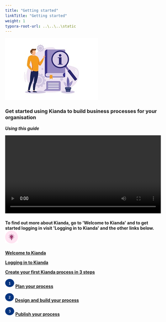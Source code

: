 ```yaml
---
title: "Getting started"
linkTitle: "Getting started"
weight: 1
typora-root-url: ..\..\..\static
---
```




![Information illustration](/images/26.jpg) 

### Get started using Kianda to build business processes for your organisation 



***Using this guide***

<video width="100%" style="width:100%" controls>
    <source src="/videos/gettingstartedguide.mp4">
    Your browser does not support the video tag.
    </source>
</video>



#### To find out more about Kianda, go to 'Welcome to Kianda' and to get started logging in visit 'Logging in to Kianda' and the other links below.  ![Idea icon](/images/18.png) 

[**Welcome to Kianda**](/docs/getting-started/welcome/)

[**Logging in to Kianda**](/docs/getting-started/logging-in/) 

[**Create your first Kianda process in 3 steps**](/docs/getting-started/create-first-process/)

![plan your your process](/images/one.png)  [**Plan your process**](/docs/getting-started/create-first-process/plan-your-process/) 

![2](/images/two.png)  [**Design and build your process**](/docs/content/docs/getting-started/create-first-process/design-and-build/)

![3](/images/three.png)  [**Publish your process**](/docs/getting-started/create-first-process/publish-your-process/)







​	